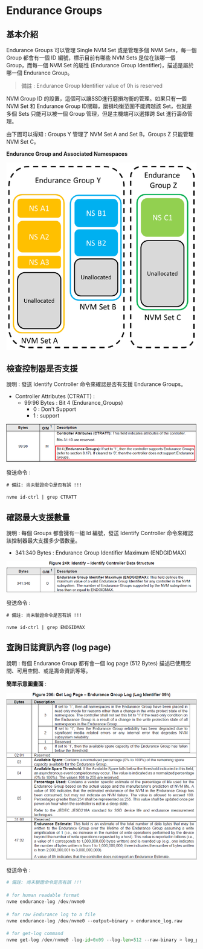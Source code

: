 # Endurance Groups


## 基本介紹

Endurance Groups 可以管理 Single NVM Set 或是管理多個 NVM Sets，每一個 Group 都會有一個 ID 編號，標示目前有哪些 NVM Sets 是位在該哪一個 Group，而每一個 NVM Set 的屬性 (Endurance Group Identifier)，描述是屬於哪一個 Endurance Group。


>  備註 : Endurance Group Identifier value of 0h is reserved


NVM Group ID 的設置，這個可以讓SSD進行磨損均衡的管理。如果只有一個NVM Set 和 Endurance Group ID關聯，磨損均衡范圍不能跨越該 Set，也就是多個 Sets 只能可以被一個 Group 管理，但是主機端可以選擇跨 Set 進行壽命管理。

由下圖可以得知 : Groups Y 管理了 NVM Set A and Set B，Groups Z 只能管理 NVM Set C。

**Endurance Group and Associated Namespaces**

![Endurance Groups](https://github.com/miniedwins/learning/blob/main/nvme/pic/Endurance_Gorup_and_Associated_Namespaces.png)



## 檢查控制器是否支援

說明 : 發送 Identify Controller 命令來確認是否有支援 Endurance Groups。

* Controller Attributes (CTRATT) : 
  * 99:96 Bytes : Bit 4 (Endurance_Groups)
    * 0 : Don't Support
    * 1 : support

![endurance_group](https://github.com/miniedwins/learning/blob/main/nvme/pic/identify_controller/Identify_Controller_CTRATT_Bit4_Endurance_Groups.png)

發送命令 : 

~~~shell
# 備註: 尚未驗證命令是否有誤 !!!

nvme id-ctrl | grep CTRATT
~~~



## 確認最大支援數量

說明 : 每個 Groups 都會擁有一組 Id 編號，發送 Identify Controller 命令來確認該控制器最大支援多少個數量。

* 341:340 Bytes : Endurance Group Identifier Maximum (ENDGIDMAX)

![Identifier Maximum](https://github.com/miniedwins/learning/blob/main/nvme/pic/identify_controller/Identify_Controller_Endurance_Group_Identifier_Maximum.png)

發送命令 : 

~~~shell
# 備註: 尚未驗證命令是否有誤 !!!

nvme id-ctrl | grep ENDGIDMAX
~~~



## 查詢日誌資訊內容 (log page)

說明 :  每個 Endurance Group 都有會一個 log page (512 Bytes) 描述已使用空間、可用空間、或是壽命資訊等等。

**簡單示意圖畫面** : 

![示意圖](https://github.com/miniedwins/learning/blob/main/nvme/pic/log_page/log_page_endurance_group.png)

發送命令 :  

~~~python
# 備註: 尚未驗證命令是否有誤 !!!

# for human readable format
nvme endurance-log /dev/nvme0

# for raw Endurance log to a file
nvme endurance-log /dev/nvme0 --output=binary > endurance_log.raw

# for get-log command
nvme get-log /dev/nvme0 -log-id=0x09 --log-len=512 --raw-binary > log_page_2.raw
~~~



